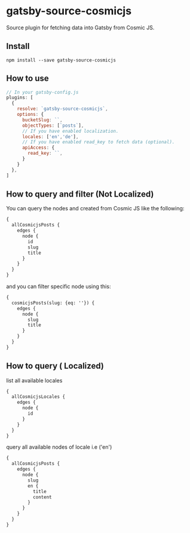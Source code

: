 # gatsby-source-cosmicjs

Source plugin for fetching data into Gatsby from Cosmic JS.

## Install

`npm install --save gatsby-source-cosmicjs`

## How to use

```javascript
// In your gatsby-config.js
plugins: [
  {
    resolve: `gatsby-source-cosmicjs`,
    options: {
      bucketSlug: ``,
      objectTypes: [`posts`],
      // If you have enabled localization.
      locales: ['en','de'],
      // If you have enabled read_key to fetch data (optional).
      apiAccess: {
        read_key: ``,
      }
    }
  },
]
```

## How to query and filter (Not Localized)

You can query the nodes and created from Cosmic JS like the following:

```graphql
{
  allCosmicjsPosts {
    edges {
      node {
        id
        slug
        title
      }
    }
  }
}
```

and you can filter specific node using this:

```graphql
{
  cosmicjsPosts(slug: {eq: ''}) {
    edges {
      node {
        slug
        title
      }
    }
  }
}
```

## How to query ( Localized)

list all available locales

```graphql
{
  allCosmicjsLocales {
    edges {
      node {
        id
      }
    }
  }
}
```

query all available nodes of locale i.e ('en')

```graphql
{
  allCosmicjsPosts {
    edges {
      node {
        slug
        en {
          title
          content
        }
      }
    }
  }
}
```